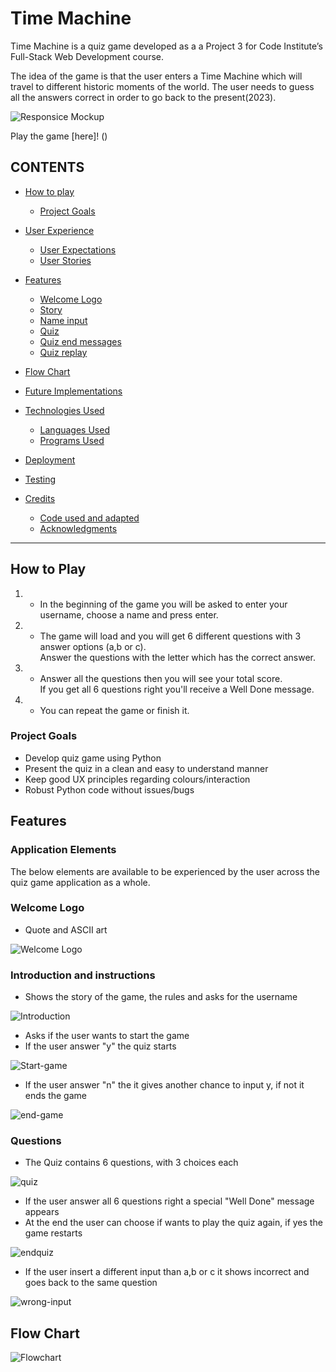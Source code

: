 # Time Machine

Time Machine is a quiz game developed as a a Project 3 for Code Institute’s Full-Stack Web Development course.

The idea of the game is that the user enters a Time Machine which will travel to different historic moments of the world.
The user needs to guess all the answers correct in order to go back to the present(2023). 

![Responsice Mockup]()

Play the game [here]! ()

## CONTENTS

* [How to play](#how-to-play)
  * [Project Goals](#project-goals)

* [User Experience](#user-experience)
  * [User Expectations](#user-expectations)
  * [User Stories](#user-stories)

* [Features](#features)
  * [Welcome Logo](#welcome-logo)
  * [Story](#story)
  * [Name input](#name-input)
  * [Quiz](#quiz)
  * [Quiz end messages](#quiz-end-messages)
  * [Quiz replay](#quiz-replay)

* [Flow Chart](#flow-chart)

* [Future Implementations](#future-implementations)

* [Technologies Used](#technologies-used)
  * [Languages Used](#languages-used)
  * [Programs Used](#programs-used)

* [Deployment](#deployment)

* [Testing](#testing)

* [Credits](#credits)
  * [Code used and adapted](#code-used-and-adapted)
  * [Acknowledgments](#acknowledgments)

---

## How to Play
 1. - In the beginning of the game you will be asked to enter your username, choose a name and press enter.

 2. - The game will load and you will get 6 different questions with 3 answer options (a,b or c).<br>Answer the questions with the letter which has the correct answer.

 3. - Answer all the questions then you will see your total score. <br>If you get all 6 questions right you'll receive a Well Done message.

 4. - You can repeat the game or finish it.

### Project Goals
 - Develop quiz game using Python
 - Present the quiz in a clean and easy to understand manner
 - Keep good UX principles regarding colours/interaction
 - Robust Python code without issues/bugs

## Features

### Application Elements

The below elements are available to be experienced by the user across the quiz game application as a whole.

### Welcome Logo

* Quote and ASCII art

![Welcome Logo](docs/WelcomeLogo.JPG)

### Introduction and instructions 

* Shows the story of the game, the rules and asks for the username 

![Introduction](docs/introduction.gif)

* Asks if the user wants to start the game
* If the user answer "y" the quiz starts

![Start-game](docs/startgame.gif)

* If the user answer "n" the it gives another chance to input y, if not it ends the game

![end-game](docs/endgame.gif)

### Questions

* The Quiz contains 6 questions, with 3 choices each

![quiz](docs/quiz.gif)

* If the user answer all 6 questions right a special "Well Done" message appears
* At the end the user can choose if wants to play the quiz again, if yes the game restarts 

![endquiz](docs/endquiz.gif)

* If the user insert a different input than a,b or c it shows incorrect and goes back to the same question

![wrong-input](docs/wrongInput.gif)



## Flow Chart
![Flowchart](docs/Flowchart.jpg)